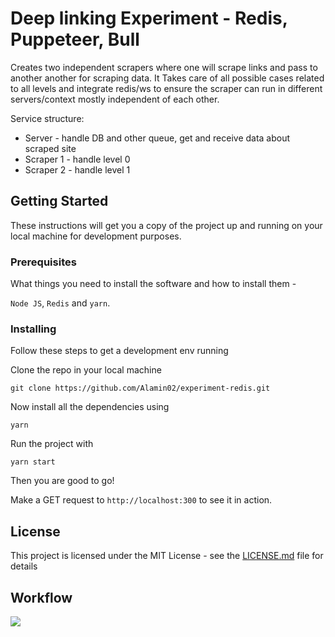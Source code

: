 # Deep linking Experiment - Redis, Puppeteer, Bull

Creates two independent scrapers where one will scrape links and pass to another another for scraping data.
It Takes care of all possible cases related to all levels and integrate redis/ws to ensure the scraper can run in different servers/context mostly independent of each other.

Service structure:

- Server - handle DB and other queue, get and receive data about scraped site
- Scraper 1 - handle level 0
- Scraper 2 - handle level 1

## Getting Started

These instructions will get you a copy of the project up and running on your local machine for development purposes.

### Prerequisites

What things you need to install the software and how to install them -

`Node JS`, `Redis` and `yarn`.

### Installing

Follow these steps to get a development env running

Clone the repo in your local machine

```
git clone https://github.com/Alamin02/experiment-redis.git
```

Now install all the dependencies using

```
yarn
```

Run the project with

 ```
 yarn start
 ```
 
Then you are good to go!

Make a GET request to `http://localhost:300` to see it in action.


## License

This project is licensed under the MIT License - see the [LICENSE.md](LICENSE.md) file for details

## Workflow

![](https://prtsc.ca/images/2020/03/28/Untitled-Diagram.jpg)